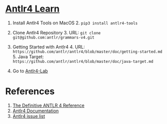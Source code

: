 # [Antlr4 Learn](https://www.antlr.org/)

1. Install Antlr4 Tools on MacOS
   2. ```pip3 install antlr4-tools```
     
2. Clone Antlr4 Repository
   3. URL: ```git clone git@github.com:antlr/grammars-v4.git```

3. Getting Started with Antlr4
   4. URL: ```https://github.com/antlr/antlr4/blob/master/doc/getting-started.md```
   5. Java Target: ```https://github.com/antlr/antlr4/blob/master/doc/java-target.md```

4. Go to [Antlr4-Lab](http://lab.antlr.org/)



# References
1. [The Definitive ANTLR 4 Reference](https://pragprog.com/titles/tpantlr2/the-definitive-antlr-4-reference/)
2. [Antlr4 Documentation](https://github.com/antlr/antlr4/blob/master/doc/index.md)
3. [Antlr4 issue list](https://github.com/antlr/antlr4/issues)

